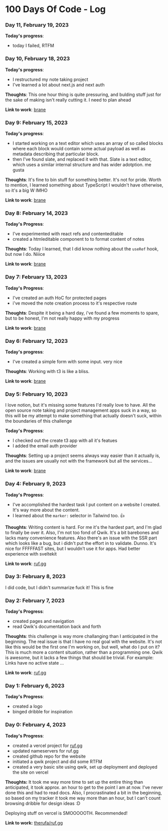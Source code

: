 # 100 Days Of Code - Log

### Day 11, February 19, 2023

**Today's progress**:
- today I failed, RTFM


### Day 10, February 18, 2023

**Today's progress**:
- I restructured my note taking project
- I've learned a lot about next.js and next auth

**Thoughts**: This one hour thing is quite pressuring, and bulding stuff
just for the sake of making isn't really cutting it. I need to plan ahead

**Link to work**: [brane](https://github.com/therufa/brane)

### Day 9: February 15, 2023

**Today's progress**:
- I started working on a text editor which uses an array of so called blocks 
where each block would contain some actual payload as well as metadata 
describing that particular block.
- then I've found slate, and replaced it with that. Slate is a text editor, 
which uses a similar internal structure and has wider adotption. me gusta

**Thoughts**: It's fine to bin stuff for something better. It's not for 
pride. Worth to mention, I learned something about TypeScript I wouldn't 
have otherwise, so it's a big W IMHO

**Link to work**: [brane](https://github.com/therfua/brane)

### Day 8: February 14, 2023

**Today's Progress**:
- I've experimented with react refs and contenteditable
- created a htmleditable component to to format content of notes

**Thoughts**: Today I learned, that I did know nothing about the `useRef` 
hook, but now I do. Niiice

**Link to work**: [brane](https://github.com/therfua/brane)

### Day 7: February 13, 2023

**Today's Progress**:
- I've created an auth HoC for protected pages
- i've moved the note creation process to it's respective route

**Thoughts**: Despite it being a hard day, i've found a few moments to spare, but to be honest, I'm not really happy with my progress

**Link to work**: [brane](https://github.com/therfua/brane)

### Day 6: February 12, 2023

**Today's progress**:
- I've created a simple form with some input. very nice

**Thoughts**:
Working with t3 is like a bliss.

**Link to work**: [brane](https://github.com/therufa/brane)

### Day 5: February 10, 2023

I love notion, but it's missing some features I'd really love to have. All the open source note taking and project management apps suck in a way, so this will be my attempt to make something that actually doesn't suck, within the boundaries of this challenge

**Today's Progress**:
- I checked out the create t3 app with all it's featues
- I added the email auth provider 

**Thoughts**:
Setting up a project seems always way easier than it actually is, and the issues are usually not with the framework but all the services... 

**Link to work**: [brane](https://github.com/therufa/brane)


### Day 4: February 9, 2023

**Today's Progress**:
- I've accomplished the hardest task I put content on a website I created. It's way more about the content.
- I learned about the `marker:` selector in Tailwind too. 👍

**Thoughts**: Writing content is hard. For me it's the hardest part, and I'm glad to finally be over it.
Also, I'm not too fond of Qwik. It's a bit barebones and lacks many convenience features. Also there's an issue with the SSR part which looks like a bug, but i didn't put the effort in to validate. Dunno. It's nice for FFFFFAST sites, but I wouldn't use it for apps. Had better experience with sveltekit

**Link to work**: [ruf.gg](https://ruf.gg/)


### Day 3: February 8, 2023

I did code, but I didn't summarize fuck it! This is fine

### Day 2: February 7, 2023

**Today's Progress**:
- created pages and navigation
- read Qwik's documentation back and forth

**Thoughts**: this challenge is way more challanging than I anticipated in the beginning. The real issue is that I have no real goal with the website. It's not like this would be the first one I'm working on, but well, what do I put on it? This is much more a content situation, rather than a programming one.
Qwik is awesome, but it lacks a few things that should be trivial. For example: Links have no active state ...

**Link to work**: [ruf.gg](https://ruf.gg)

### Day 1: February 6, 2023

**Today's Progress**:
- created a logo
- binged dribble for inspiration

### Day 0: February 4, 2023

**Today's Progress**: 
- created a vercel project for [ruf.gg](https://ruf.gg)
- updated nameservers for ruf.gg
- created github repo for the website
- initiated a qwik project and did some RTFM
- created a very basic site using qwik, set up deployment and deployed the site on vercel

**Thoughts:** It took me way more time to set up the entire thing than anticipated, it took approx. an hour to get to the point I am at now. I've never done this and had to read docs. Also, I procrastinated a bit in the beginning, so based on my tracker it took me way more than an hour, but I can't count browsing dribble for design ideas :D

Deploying stuff on vercel is SMOOOOOTH. Recommended!

**Link to work:** [therufa/ruf.gg](https://github.com/therufa/ruf.gg)
